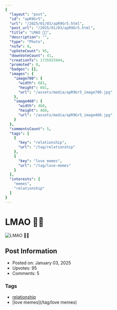 ```yaml
---
{
  "layout": "post",
  "id": "apR9Gr5",
  "url": "/2025/01/03/apR9Gr5.html",
  "post_url": "/2025/01/03/apR9Gr5.html",
  "title": "LMAO 🤣🤣",
  "description": "",
  "type": "Photo",
  "nsfw": 0,
  "upVoteCount": 95,
  "downVoteCount": 41,
  "creationTs": 1735915944,
  "promoted": 0,
  "badges": [],
  "images": {
    "image700": {
      "width": 681,
      "height": 681,
      "url": "/assets/media/apR9Gr5_image700.jpg"
    },
    "image460": {
      "width": 460,
      "height": 460,
      "url": "/assets/media/apR9Gr5_image460.jpg"
    }
  },
  "commentsCount": 5,
  "tags": [
    {
      "key": "relationship",
      "url": "/tag/relationship"
    },
    {
      "key": "love memes",
      "url": "/tag/love-memes"
    }
  ],
  "interests": [
    "memes",
    "relationship"
  ]
}
---
```


# LMAO 🤣🤣

![LMAO 🤣🤣](/assets/media/apR9Gr5_image700.jpg)

## Post Information

- Posted on: January 03, 2025
- Upvotes: 95
- Comments: 5

### Tags

- [relationship](/tag/relationship)
- [love memes](/tag/love memes)

